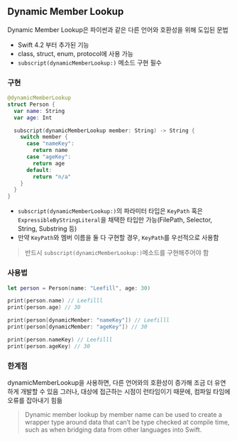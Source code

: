 ## Dynamic Member Lookup

Dynamic Member Lookup은 파이썬과 같은 다른 언어와 호환성을 위해 도입된 문법

- Swift 4.2 부터 추가된 기능
- class, struct, enum, protocol에 사용 가능
- `subscript(dynamicMemberLookup:)` 메소드 구현 필수

### 구현

```swift
@dynamicMemberLookup
struct Person {
  var name: String
  var age: Int

  subscript(dynamicMemberLookup member: String) -> String {
    switch member {
      case "nameKey":
        return name
      case "ageKey":
        return age
      default:
        return "n/a"
    }
  }
}
```

- `subscript(dynamicMemberLookup:)`의 파라미터 타입은 `KeyPath` 혹은 `ExpressibleByStringLiteral`을 채택한 타입만 가능(FilePath, Selector, String, Substring 등)
- 만약 `KeyPath`와 멤버 이름을 둘 다 구현할 경우, `KeyPath`를 우선적으로 사용함

> 반드시 `subscript(dynamicMemberLookup:)`메소드를 구현해주어야 함

### 사용법

```swift
let person = Person(name: "Leefill", age: 30)

print(person.name) // Leefilll
print(person.age) // 30

print(person[dynamicMember: "nameKey"]) // Leefilll
print(person[dynamicMember: "ageKey"]) // 30

print(person.nameKey) // Leefilll
print(person.ageKey) // 30
```

### 한계점

dynamicMemberLookup을 사용하면, 다른 언어와의 호환성이 증가해 조금 더 유연하게 개발할 수 있음
그러나, 대상에 접근하는 시점이 런타임이기 때문에, 컴파일 타임에 오류를 잡아내기 힘듦

> Dynamic member lookup by member name can be used to create a wrapper type around data that can’t be type checked at compile time, such as when bridging data from other languages into Swift.
